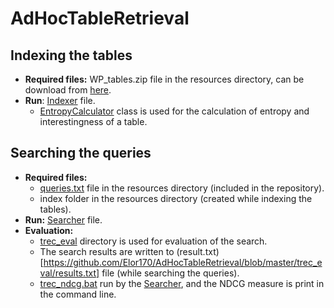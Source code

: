 # AdHocTableRetrieval
## Indexing the tables
- **Required files:** WP_tables.zip file in the resources directory, can be download from [here](http://iai.group/downloads/smart_table/WP_tables.zip).
- **Run**: [Indexer](https://github.com/Elor170/AdHocTableRetrieval/blob/master/src/main/java/org/example/Indexer.java) file.
  - [EntropyCalculator](https://github.com/Elor170/AdHocTableRetrieval/blob/master/src/main/java/org/example/EntropyCalculator.java) class is used for the calculation of entropy and interestingness of a table.
## Searching the queries
- **Required files:** 
  - [queries.txt](https://github.com/Elor170/AdHocTableRetrieval/blob/master/src/main/resources/queries.txt) file in the resources directory (included in the repository). 
  - index folder in the resources directory (created while indexing the tables).
- **Run:**
[Searcher](https://github.com/Elor170/AdHocTableRetrieval/blob/master/src/main/java/org/example/Searcher.java) file.
- **Evaluation:**
  - [trec_eval](https://github.com/Elor170/AdHocTableRetrieval/tree/master/trec_eval) directory is used for evaluation of the search.
  - The search results are written to (result.txt)[https://github.com/Elor170/AdHocTableRetrieval/blob/master/trec_eval/results.txt] file (while searching the queries). 
  - [trec_ndcg.bat](https://github.com/Elor170/AdHocTableRetrieval/blob/master/trec_eval/trec_ndcg.bat) run by the [Searcher](https://github.com/Elor170/AdHocTableRetrieval/blob/master/src/main/java/org/example/Searcher.java), and the NDCG measure is print in the command line.  
